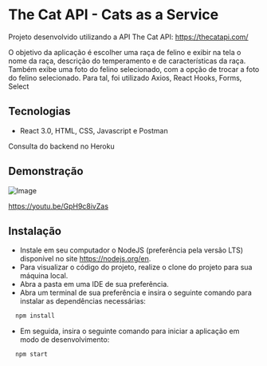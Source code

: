 
# The Cat API - Cats as a Service

Projeto desenvolvido utilizando a API The Cat API: https://thecatapi.com/

O objetivo da aplicação é escolher uma raça de felino e exibir na tela o nome da raça, descrição do temperamento e de características da raça. Também exibe uma foto do felino selecionado, com a opção de trocar a foto do felino selecionado. Para tal, foi utilizado Axios, React Hooks, Forms, Select

## Tecnologias

- React 3.0, HTML, CSS, Javascript e Postman



Consulta do backend no Heroku

## Demonstração

![Image](https://media.giphy.com/media/v1.Y2lkPTc5MGI3NjExMThlYjYyODMzMjFkNmRjODA2ZWU4NjZjYzhjNjVlMjE2NjcxZTE2MSZlcD12MV9pbnRlcm5hbF9naWZzX2dpZklkJmN0PWc/MtUgwWkAWWD9d7ppIZ/giphy.gif)


https://youtu.be/GpH9c8ivZas


## Instalação

- Instale em seu computador o NodeJS (preferência pela versão LTS) disponível no site https://nodejs.org/en.
- Para visualizar o código do projeto, realize o clone do projeto para sua máquina local.
- Abra a pasta em uma IDE de sua preferência.
- Abra um terminal de sua preferência e insira o seguinte comando para instalar as dependências necessárias:

```bash
  npm install
```
- Em seguida, insira o seguinte comando para iniciar a aplicação em modo de desenvolvimento:

```bash
  npm start
```